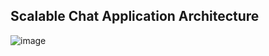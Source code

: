 ## Scalable Chat Application Architecture

![image](https://github.com/user-attachments/assets/6530fba3-236e-4c6c-bbb6-da4a8c74284b)
